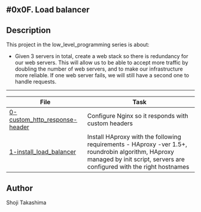 #0x0F. Load balancer
---
## Description

This project in the low_level_programming series is about:

*  Given 3 servers in total, create a web stack so there is redundancy for our web servers. This will allow us to be able to accept more traffic by doubling the number of web servers, and to make our infrastructure more reliable. If one web server fails, we will still have a second one to handle requests.

---
File|Task
---|---
[0-custom_http_response-header ](./0-custom_http_response-header ) | Configure Nginx so it responds with custom headers
[1-install_load_balancer ](./1-install_load_balancer ) | Install HAproxy with the following requirements - HAproxy -ver 1.5+, roundrobin algorithm, HAproxy managed by init script, servers are configured with the right hostnames

## Author
 Shoji Takashima

